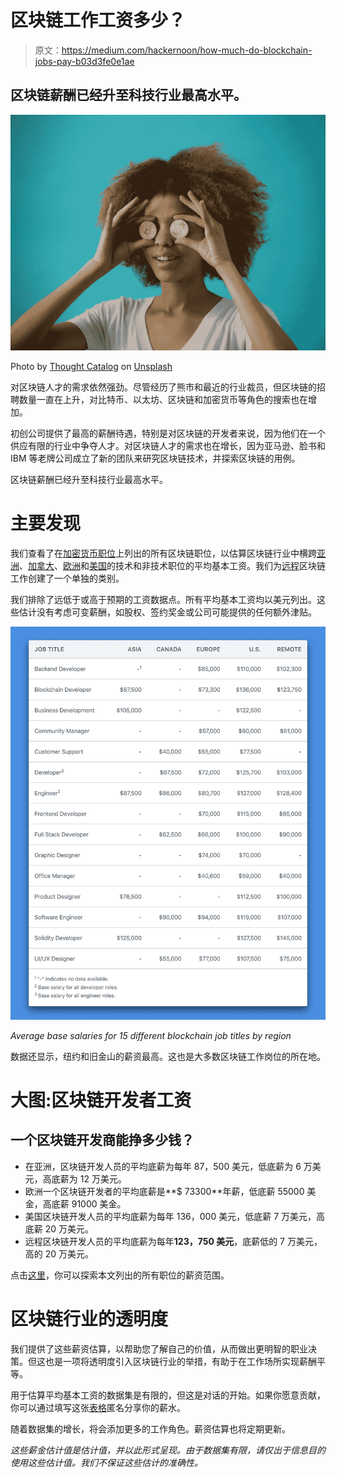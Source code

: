 # 区块链工作工资多少？

> 原文：<https://medium.com/hackernoon/how-much-do-blockchain-jobs-pay-b03d3fe0e1ae>

## 区块链薪酬已经升至科技行业最高水平。

![](img/a2c215783bc413eda219b1ca3bab6680.png)

Photo by [Thought Catalog](https://unsplash.com/@thoughtcatalog) on [Unsplash](https://unsplash.com/)

对区块链人才的需求依然强劲。尽管经历了熊市和最近的行业裁员，但区块链的招聘数量一直在上升，对比特币、以太坊、区块链和加密货币等角色的搜索也在增加。

初创公司提供了最高的薪酬待遇，特别是对区块链的开发者来说，因为他们在一个供应有限的行业中争夺人才。对区块链人才的需求也在增长，因为亚马逊、脸书和 IBM 等老牌公司成立了新的团队来研究区块链技术，并探索区块链的用例。

区块链薪酬已经升至科技行业最高水平。

# 主要发现

我们查看了在[加密货币职位](https://cryptocurrencyjobs.co/)上列出的所有区块链职位，以估算区块链行业中横跨[亚洲](https://cryptocurrencyjobs.co/asia/)、[加拿大](https://cryptocurrencyjobs.co/canada/)、[欧洲](https://cryptocurrencyjobs.co/europe/)和[美国](https://cryptocurrencyjobs.co/us/)的技术和非技术职位的平均基本工资。我们为[远程](https://cryptocurrencyjobs.co/remote/)区块链工作创建了一个单独的类别。

我们排除了远低于或高于预期的工资数据点。所有平均基本工资均以美元列出。这些估计没有考虑可变薪酬，如股权、签约奖金或公司可能提供的任何额外津贴。

![](img/a95e2ed8bc936af2856b7e9e9c4b640b.png)

*Average base salaries for 15 different blockchain job titles by region*

数据还显示，纽约和旧金山的薪资最高。这也是大多数区块链工作岗位的所在地。

# 大图:区块链开发者工资

## 一个区块链开发商能挣多少钱？

*   在亚洲，区块链开发人员的平均底薪为每年 87，500 美元，低底薪为 6 万美元，高底薪为 12 万美元。
*   欧洲一个区块链开发者的平均底薪是**$ 73300**年薪，低底薪 55000 美金，高底薪 91000 美金。
*   美国区块链开发人员的平均底薪为每年 136，000 美元，低底薪 7 万美元，高底薪 20 万美元。
*   远程区块链开发人员的平均底薪为每年**123，750 美元**，底薪低的 7 万美元，高的 20 万美元。

点击[这里](https://cryptocurrencyjobs.co/salaries/)，你可以探索本文列出的所有职位的薪资范围。

# 区块链行业的透明度

我们提供了这些薪资估算，以帮助您了解自己的价值，从而做出更明智的职业决策。但这也是一项将透明度引入区块链行业的举措，有助于在工作场所实现薪酬平等。

用于估算平均基本工资的数据集是有限的，但这是对话的开始。如果你愿意贡献，你可以通过填写这张[表格](https://cryptocurrencyjobs.co/salaries/share-your-salary/)匿名分享你的薪水。

随着数据集的增长，将会添加更多的工作角色。薪资估算也将定期更新。

*这些薪金估计值是估计值，并以此形式呈现。由于数据集有限，请仅出于信息目的使用这些估计值。我们不保证这些估计的准确性。*